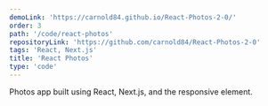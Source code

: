 ```yaml
---
demoLink: 'https://carnold84.github.io/React-Photos-2-0/'
order: 3
path: '/code/react-photos'
repositoryLink: 'https://github.com/carnold84/React-Photos-2-0'
tags: 'React, Next.js'
title: 'React Photos'
type: 'code'
---
```


Photos app built using React, Next.js, and the responsive <picture> element.
